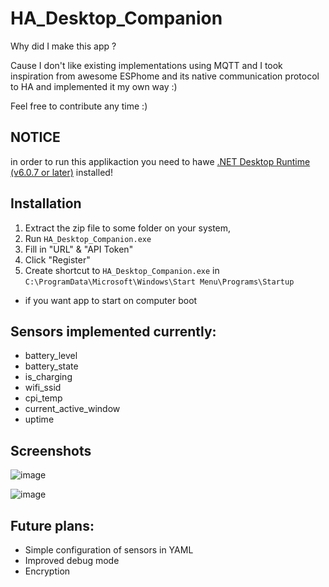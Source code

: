 # HA_Desktop_Companion
Why did I make this app ? 

Cause I don't like existing implementations using MQTT and I took inspiration from awesome ESPhome and its native communication protocol to HA and implemented it my own way :)

Feel free to contribute any time :)

## NOTICE
in order to run this applikaction you need to hawe [.NET Desktop Runtime (v6.0.7 or later)](https://download.visualstudio.microsoft.com/download/pr/b4a17a47-2fe8-498d-b817-30ad2e23f413/00020402af25ba40990c6cc3db5cb270/windowsdesktop-runtime-6.0.8-win-x64.exe) installed!

## Installation
1) Extract the zip file to some folder on your system, 
2) Run `HA_Desktop_Companion.exe`
3) Fill in "URL" & "API Token"
4) Click "Register"
2) Create shortcut to `HA_Desktop_Companion.exe` in `C:\ProgramData\Microsoft\Windows\Start Menu\Programs\Startup`
  - if you want app to start on computer boot

## Sensors implemented currently:
- battery_level
- battery_state
- is_charging
- wifi_ssid
- cpi_temp
- current_active_window
- uptime

## Screenshots

![image](https://user-images.githubusercontent.com/22167469/184820849-c2932b91-a4ee-4c0d-a220-58ab01444c29.png)

![image](https://user-images.githubusercontent.com/22167469/184820793-09eac437-ff73-4015-b2e6-9dcf952bcafe.png)


## Future plans:
- Simple configuration of sensors in YAML
- Improved debug mode
- Encryption
